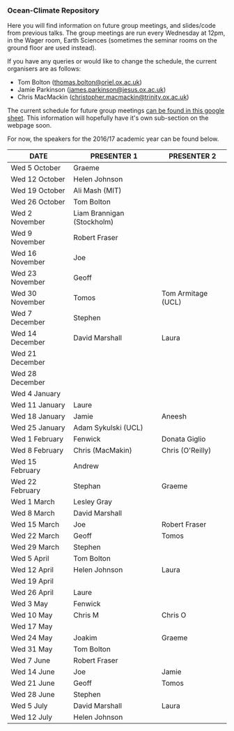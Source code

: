 ### Ocean-Climate Repository

Here you will find information on future group meetings, and slides/code from previous talks. The group meetings are run every Wednesday at 12pm, in the Wager room, Earth Sciences (sometimes the seminar rooms on the ground floor are used instead). 

If you have any queries or would like to change the schedule, the current organisers are as follows:

* Tom Bolton (thomas.bolton@oriel.ox.ac.uk)
* Jamie Parkinson (james.parkinson@jesus.ox.ac.uk)
* Chris MacMackin (christopher.macmackin@trinity.ox.ac.uk)

The current schedule for future group meetings [can be found in this google sheet](https://docs.google.com/spreadsheets/d/11S_bHZrkATnQsYqUyf3dwCsAEZUEdZSv06rGa5GjDLI/edit#gid=0). This information will hopefully have it's own sub-section on the webpage soon. 

For now, the speakers for the 2016/17 academic year can be found below.

| DATE            | PRESENTER 1                | PRESENTER 2        |
|-----------------|----------------------------|--------------------|
| Wed 5 October   | Graeme                     |                    |
| Wed 12 October  | Helen Johnson              |                    |
| Wed 19 October  | Ali Mash (MIT)             |                    |
| Wed 26 October  | Tom Bolton                 |                    |
| Wed 2 November  | Liam Brannigan (Stockholm) |                    |
| Wed 9 November  | Robert Fraser              |                    |
| Wed 16 November | Joe                        |                    |
| Wed 23 November | Geoff                      |                    |
| Wed 30 November | Tomos                      | Tom Armitage (UCL) |
| Wed 7 December  | Stephen                    |                    |
| Wed 14 December | David Marshall             | Laura              |
| Wed 21 December |                            |                    |
| Wed 28 December |                            |                    |
| Wed 4 January   |                            |                    |
| Wed 11 January  | Laure                      |                    |
| Wed 18 January  | Jamie                      | Aneesh             |
| Wed 25 January  | Adam Sykulski (UCL)        |                    |
| Wed 1 February  | Fenwick                    | Donata Giglio      |
| Wed 8 February  | Chris (MacMakin)           | Chris (O'Reilly)   |
| Wed 15 February | Andrew                     |                    |
| Wed 22 February | Stephan                    | Graeme             |
| Wed 1 March     | Lesley Gray                |                    |
| Wed 8 March     | David Marshall             |                    |
| Wed 15 March    | Joe                        | Robert Fraser      |
| Wed 22 March    | Geoff                      | Tomos              |
| Wed 29 March    | Stephen                    |                    |
| Wed 5 April     | Tom Bolton                 |                    |
| Wed 12 April    | Helen Johnson              | Laura              |
| Wed 19 April    |                            |                    |
| Wed 26 April    | Laure                      |                    |
| Wed 3 May       | Fenwick                    |                    |
| Wed 10 May      | Chris M                    | Chris O            |
| Wed 17 May      |                            |                    |
| Wed 24 May      | Joakim                     | Graeme             |
| Wed 31 May      | Tom Bolton                 |                    |
| Wed 7 June      | Robert Fraser              |                    |
| Wed 14 June     | Joe                        | Jamie              |
| Wed 21 June     | Geoff                      | Tomos              |
| Wed 28 June     | Stephen                    |                    |
| Wed 5 July      | David Marshall             | Laura              |
| Wed 12 July     | Helen Johnson              |                    |
